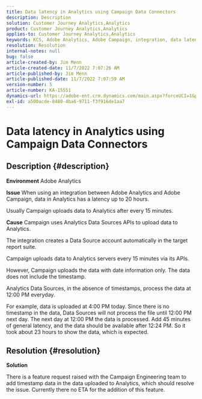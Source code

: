 ```yaml
---
title: Data latency in Analytics using Campaign Data Connectors
description: Description
solution: Customer Journey Analytics,Analytics
product: Customer Journey Analytics,Analytics
applies-to: Customer Journey Analytics,Analytics
keywords: KCS, Adobe Analytics, Adobe Campaign, integration, data latency, Campaign Data Connectors, timestamp, time stamp
resolution: Resolution
internal-notes: null
bug: false
article-created-by: Jim Menn
article-created-date: 11/7/2022 7:07:26 AM
article-published-by: Jim Menn
article-published-date: 11/7/2022 7:07:59 AM
version-number: 5
article-number: KA-15551
dynamics-url: https://adobe-ent.crm.dynamics.com/main.aspx?forceUCI=1&pagetype=entityrecord&etn=knowledgearticle&id=a15466d0-6a5e-ed11-9561-6045bd0065f9
exl-id: a500acde-8480-4ba6-9711-f3f916de1aa7
---
```

# Data latency in Analytics using Campaign Data Connectors

## Description {#description}


<b>Environment</b>
 Adobe Analytics

<b>Issue</b>
 When using an integration between Adobe Analytics and Adobe Campaign, data in Analytics has a latency up to 20 hours.

Usually Campaign uploads data to Analytics after every 15 minutes.

<b>Cause</b>
 Campaign uses Analytics Data Sources APIs to upload data to Analytics.

The integration creates a Data Source account automatically in the target report suite.

Campaign uploads data to Analytics servers every 15 minutes via its APIs.

However, Campaign uploads the data with date information only. The data does not include the timestamp.

Analytics Data Sources, in the absence of timestamps, process the data at 12:00 PM everyday.

For example, data is uploaded at 4:00 PM today. Since there is no timestamp in the data, Data Sources will not process the file until 12:00 PM next day. The next day at 12:00 PM the data is processed. Add 45 minutes of general latency, and the data should be available after 12:24 PM. So it took about 23 hours to show the data, which is expected.


## Resolution {#resolution}


<b>Solution</b>

There is a feature request raised with the Campaign Engineering team to add timestamp data in the data uploaded to Analytics, which should resolve the issue. Currently there no ETA for the addition of this feature.
